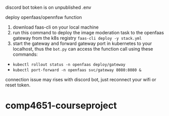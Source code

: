 discord bot token is on unpublished .env

deploy openfaas/opennfsw function 

1. download faas-cli on your local machine 
2. run this command to deploy the image moderation task to the openfaas gateway from the k8s registry `
faas-cli deploy -y stack.yml
`
3. start the gateway and forward gateway port in kubernetes to your localhost, thus the `bot.py` can access the function call using these commands: 

- `kubectl rollout status -n openfaas deploy/gateway`
- `kubectl port-forward -n openfaas svc/gateway 8080:8080 &`

connection issue may rises with discord bot, just reconnect your wifi or reset token.
# comp4651-courseproject

